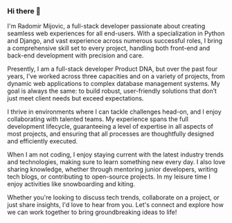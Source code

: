### Hi there 👋
I'm Radomir Mijovic, a full-stack developer passionate about creating seamless web experiences for all end-users. With a specialization in Python and Django, and vast experience across numerous successful roles, I bring a comprehensive skill set to every project, handling both front-end and back-end development with precision and care.
 
Presently, I am a full-stack developer Product DNA, but over the past four years, I've worked across three capacities and on a variety of projects, from dynamic web applications to complex database management systems. My goal is always the same: to build robust, user-friendly solutions that don’t just meet client needs but exceed expectations.
 
I thrive in environments where I can tackle challenges head-on, and I enjoy collaborating with talented teams. My experience spans the full development lifecycle, guaranteeing a level of expertise in all aspects of most projects, and ensuring that all processes are thoughtfully designed and efficiently executed.
 
When I am not coding, I enjoy staying current with the latest industry trends and technologies, making sure to learn something new every day. I also love sharing knowledge, whether through mentoring junior developers, writing tech blogs, or contributing to open-source projects. In my leisure time I enjoy activities like snowboarding and kiting.
 
Whether you're looking to discuss tech trends, collaborate on a project, or just share insights, I'd love to hear from you. Let's connect and explore how we can work together to bring groundbreaking ideas to life!
